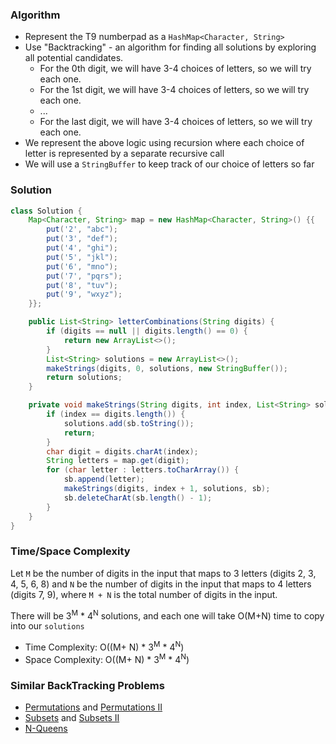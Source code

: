 ### Algorithm

- Represent the T9 numberpad as a `HashMap<Character, String>`
- Use "Backtracking" - an algorithm for finding all solutions by exploring all potential candidates.
  - For the 0th digit, we will have 3-4 choices of letters, so we will try each one.
  - For the 1st digit, we will have 3-4 choices of letters, so we will try each one.
  - ...
  - For the last digit, we will have 3-4 choices of letters, so we will try each one.
- We represent the above logic using recursion where each choice of letter is represented by a separate recursive call
- We will use a `StringBuffer` to keep track of our choice of letters so far

### Solution

```java
class Solution {
    Map<Character, String> map = new HashMap<Character, String>() {{
        put('2', "abc");
        put('3', "def");
        put('4', "ghi");
        put('5', "jkl");
        put('6', "mno");
        put('7', "pqrs");
        put('8', "tuv");
        put('9', "wxyz");
    }};

    public List<String> letterCombinations(String digits) {
        if (digits == null || digits.length() == 0) {
            return new ArrayList<>();
        }
        List<String> solutions = new ArrayList<>();
        makeStrings(digits, 0, solutions, new StringBuffer());
        return solutions;
    }

    private void makeStrings(String digits, int index, List<String> solutions, StringBuffer sb) {
        if (index == digits.length()) {
            solutions.add(sb.toString());
            return;
        }
        char digit = digits.charAt(index);
        String letters = map.get(digit);
        for (char letter : letters.toCharArray()) {
            sb.append(letter);
            makeStrings(digits, index + 1, solutions, sb);
            sb.deleteCharAt(sb.length() - 1);   
        }
    }
}
```

### Time/Space Complexity

Let `M`  be the number of digits in the input that maps to 3 letters (digits 2, 3, 4, 5, 6, 8) and `N` be the number of digits in the input that maps to 4 letters (digits 7, 9), where `M + N` is the total number of digits in the input.

There will be 3<sup>M</sup> * 4<sup>N</sup> solutions, and each one will take O(M+N) time to copy into our `solutions`

-  Time Complexity: O((M+ N) * 3<sup>M</sup> * 4<sup>N</sup>)
- Space Complexity: O((M+ N) * 3<sup>M</sup> * 4<sup>N</sup>)

### Similar BackTracking Problems

- [Permutations](https://leetcode.com/problems/permutations) and [Permutations II](https://leetcode.com/problems/permutations-ii)
- [Subsets](https://leetcode.com/problems/subsets) and [Subsets II](https://leetcode.com/problems/subsets-ii)
- [N-Queens](https://leetcode.com/problems/n-queens)
